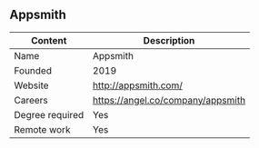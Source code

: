 ## Appsmith

Content|Description
-|-
Name|Appsmith
Founded|2019
Website|http://appsmith.com/
Careers|https://angel.co/company/appsmith
Degree required|Yes
Remote work|Yes
